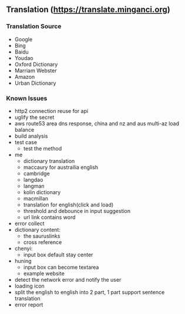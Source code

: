 ## Translation (https://translate.minganci.org)

### Translation Source

  - Google
  - Bing
  - Baidu
  - Youdao
  - Oxford Dictionary
  - Marriam Webster
  - Amazon
  - Urban Dictionary

### Known Issues

  - http2 connection reuse for api
  - uglify the secret
  - aws route53 area dns response, china and nz and aus multi-az load balance
  - build analysis
  - test case
      - test the method
  - me
      - dictionary translation
      - maccaury for austrailia english
      - cambridge
      - langdao
      - langman
      - kolin dictionary
      - macmillan
      - translation for english(click and load)
      - threshold and debounce in input suggestion
      - url link contains word
  - error collect
  - dictionary content:
      - the sauruslinks
      - cross reference
  - chenyi:
      - input box default stay center
  - huning
      - input box can become textarea
      - example website
  - detect the network error and notify the user
  - loading icon
  - split the english to english into 2 part, 1 part support sentence translation
  - error report
